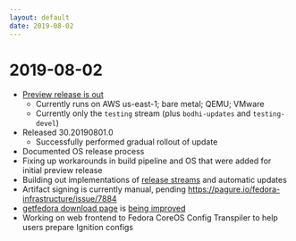 ```yaml
---
layout: default
date: 2019-08-02
---
```


# 2019-08-02

  - [Preview release is out](https://getfedora.org/coreos/)
      - Currently runs on AWS us-east-1; bare metal; QEMU; VMware
      - Currently only the `testing` stream (plus `bodhi-updates` and
        `testing-devel`)
  - Released 30.20190801.0
      - Successfully performed gradual rollout of update
  - Documented OS release process
  - Fixing up workarounds in build pipeline and OS that were added for
    initial preview release
  - Building out implementations of [release
    streams](https://github.com/coreos/fedora-coreos-tracker/blob/master/Design.md#release-streams)
    and automatic updates
  - Artifact signing is currently manual, pending
    <https://pagure.io/fedora-infrastructure/issue/7884>
  - [getfedora download page](https://getfedora.org/coreos/download/) is
    [being
    improved](https://github.com/coreos/fedora-coreos-tracker/issues/192#issuecomment-513278220)
  - Working on web frontend to Fedora CoreOS Config Transpiler to help
    users prepare Ignition configs
